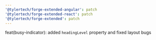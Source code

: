 ```yaml
---
'@tylertech/forge-extended-angular': patch
'@tylertech/forge-extended-react': patch
'@tylertech/forge-extended': patch
---
```


feat(busy-indicator): added `headingLevel` property and fixed layout bugs
